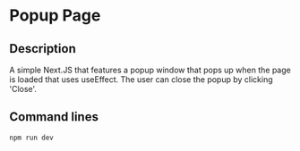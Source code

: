 # Popup Page

## Description
A simple Next.JS that features a popup window that pops up when the page is loaded that uses useEffect. The user can close the popup by clicking 'Close'.

## Command lines
```
npm run dev
```